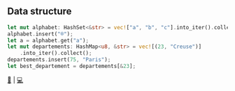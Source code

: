 ## Data structure

```rust 
let mut alphabet: HashSet<&str> = vec!["a", "b", "c"].into_iter().collect();
alphabet.insert("®️");
let a = alphabet.get("a");
let mut departements: HashMap<u8, &str> = vec![(23, "Creuse")]
    .into_iter().collect();
departements.insert(75, "Paris");
let best_departement = departements[&23];
```

[📒](https://doc.rust-lang.org/std/collections/index.html) | 
[💻](https://play.rust-lang.org/?version=stable&mode=debug&edition=2018&gist=37d9b48fc04a2411c385e1497dc851ae)